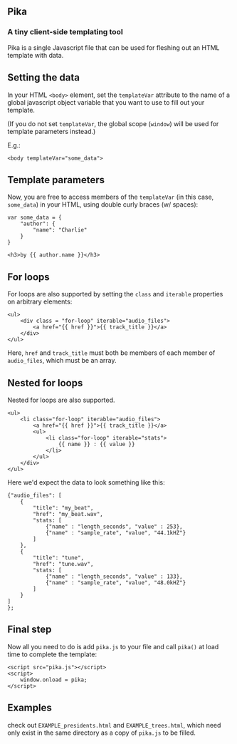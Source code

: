 ## Pika

### A tiny client-side templating tool


Pika is a single Javascript file that can be used for fleshing out an HTML template with data.

## Setting the data

In your HTML `<body>` element, set the `templateVar` attribute to the name of a global javascript object variable that you want to use to fill out your template. 

(If you do not set `templateVar`, the global scope (`window`) will be used for template parameters instead.)

E.g.:

```
<body templateVar="some_data">
```


## Template parameters

Now, you are free to access members of the `templateVar` (in this case, `some_data`) in your HTML, using double curly braces (w/ spaces):


```
var some_data = {
	"author": {
		"name": "Charlie"
	}
}
```
```
<h3>by {{ author.name }}</h3>
```

## For loops

For loops are also supported by setting the `class` and `iterable` properties on arbitrary elements:


```
<ul>
	<div class = "for-loop" iterable="audio_files">
		<a href="{{ href }}">{{ track_title }}</a>
	</div>
</ul>
```

Here, `href` and `track_title` must both be members of each member of `audio_files`, which must be an array. 


## Nested for loops

Nested for loops are also supported. 

```
<ul>
	<li class="for-loop" iterable="audio_files">
		<a href="{{ href }}">{{ track_title }}</a>
		<ul>
			<li class="for-loop" iterable="stats">
				{{ name }} : {{ value }}
			</li>
		</ul>
	</div>
</ul>
```

Here we'd expect the data to look something like this:


```
{"audio_files": [
	{
		"title": "my_beat",
		"href": "my_beat.wav",
		"stats: [
			{"name" : "length_seconds", "value" : 253},
			{"name" : "sample_rate", "value", "44.1kHZ"}
		]
	},
	{
		"title": "tune",
		"href": "tune.wav",
		"stats: [
			{"name" : "length_seconds", "value" : 133},
			{"name" : "sample_rate", "value", "48.0kHZ"}
		]
	}
]
};
```

## Final step
Now all you need to do is add `pika.js` to your file and call `pika()` at load time to complete the template:

```
<script src="pika.js"></script>
<script>
	window.onload = pika;
</script>
```


## Examples

check out `EXAMPLE_presidents.html` and `EXAMPLE_trees.html`, which need only exist in the same directory as a copy of `pika.js` to be filled. 
